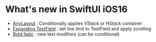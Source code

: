 # What's new in SwiftUI iOS16

- [AnyLayout](https://github.com/alexbreamdev/What-s-new-in-SwiftUI-iOS16/blob/main/NewSwiftUIiOS16/AnyLayoutExampleView.swift)
: Conditionally applies VStack or HStack container
- [Expanding TextField](https://github.com/alexbreamdev/What-s-new-in-SwiftUI-iOS16/blob/main/NewSwiftUIiOS16/AutomaticExpandingTextFieldsView.swift)
: set line limit to TextField and apply scrolling
- [Bold Italic](https://github.com/alexbreamdev/What-s-new-in-SwiftUI-iOS16/blob/main/NewSwiftUIiOS16/BoldAndItalicToggleView.swift)
: new text modifiers (can be conditional)

